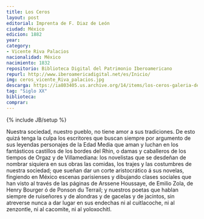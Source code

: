 ```yaml
---
title: Los Ceros
layout: post
editorial: Imprenta de F. Diaz de León
ciudad: México
edicion: 1882
year: 
category:
- Vicente Riva Palacios
nacionalidad: México
nacimiento: 1832
repositorio: Biblioteca Digital del Patrimonio Iberoamericano
repurl: http://www.iberoamericadigital.net/es/Inicio/
img: ceros_vicente_Riva_palacios.jpg
descarga: https://ia803405.us.archive.org/14/items/los-ceros-galeria-de-contemporaneos/Los%20ceros%3B%20galeria%20de%20contemporaneos.pdf
tag: "Siglo XX"
biblioteca: 
comprar: 
---
```

{% include JB/setup %}

Nuestra sociedad, nuestro pueblo, no tiene amor a sus tradiciones. De esto quizá tenga la culpa los escritores que buscan siempre por argumento de sus leyendas personajes de la Edad Media que aman y luchan en los fantásticos castillos de los bordes del Rhin, o damas y caballeros de los tiempos de Orgaz y de Villamediana: los novelistas que se desdeñan de nombrar siquiera en sus obras las comidas, los trajes y las costumbres de nuestra sociedad; que sueñan dar un corte aristocrático á sus novelas, fingiendo en México escenas parisienses y dibujando clases sociales que han visto al través de las páginas de Arssene Houssaye, de Emilio Zola, de Henry Bourger ó de Ponson du Terrail; y nuestros poetas que hablan siempre de ruiseñores y de alondras y de gacelas y de jacintos, sin atreverse nunca a dar lugar en sus endechas ni al cuitlacoche, ni al zenzontle, ni al cacomite, ni al yoloxochitl.
